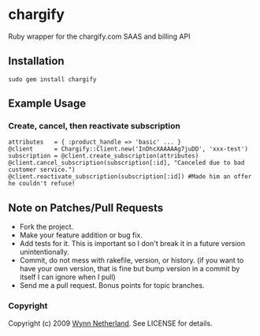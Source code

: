 # chargify

Ruby wrapper for the chargify.com SAAS and billing API

## Installation

    sudo gem install chargify
    
## Example Usage

### Create, cancel, then reactivate subscription
    attributes   = { :product_handle => 'basic' ... }
    @client      = Chargify::Client.new('InDhcXAAAAAg7juDD', 'xxx-test')
    subscription = @client.create_subscription(attributes)
    @client.cancel_subscription(subscription[:id], "Canceled due to bad customer service.") 
    @client.reactivate_subscription(subscription[:id]) #Made him an offer he couldn't refuse!

## Note on Patches/Pull Requests
 
* Fork the project.
* Make your feature addition or bug fix.
* Add tests for it. This is important so I don't break it in a
  future version unintentionally.
* Commit, do not mess with rakefile, version, or history.
  (if you want to have your own version, that is fine but
   bump version in a commit by itself I can ignore when I pull)
* Send me a pull request. Bonus points for topic branches.

### Copyright

Copyright (c) 2009 [Wynn Netherland](http://wynnnetherland.com). See LICENSE for details.
